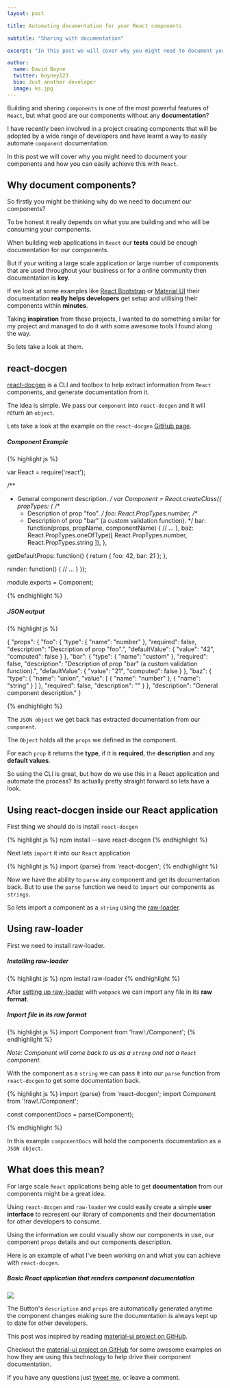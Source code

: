 ```yaml
---
layout: post

title: Automating documentation for your React components

subtitle: "Sharing with documentation"

excerpt: "In this post we will cover why you might need to document your components and how you can easily achieve this with React..."

author:
  name: David Boyne
  twitter: boyney123
  bio: Just another developer
  image: ks.jpg
---
```



Building and sharing <code>components</code> is one of the most powerful features of <code>React</code>, but what good are our components without any **documentation**?

I have recently been involved in a project creating components that will be adopted by a wide range of developers and have learnt a way to easily automate <code>component</code> documentation.

In this post we will cover why you might need to document your components and how you can easily achieve this with <code>React</code>.

## Why document components?

So firstly you might be thinking why do we need to document our components?

To be honest it really depends on what you are building and who will be consuming your components.
 
When building web applications in <code>React</code> our **tests** could be enough documentation for our components.

But if your writing a large scale application or large number of components that are used throughout your business or for a online community then documentation is **key**.

If we look at some examples like [React Bootstrap](https://react-bootstrap.github.io/) or [Material UI](http://www.material-ui.com/#/) their documentation **really helps developers** get setup and utilising their components within **minutes**.

Taking **inspiration** from these projects, I wanted to do something similar for my project and managed to do it with some awesome tools I found along the way.

So lets take a look at them.

## react-docgen

[react-docgen](https://github.com/reactjs/react-docgen) is a CLI and toolbox to help extract information from <code>React</code> components, and generate documentation from it.

The idea is simple. We pass our  <code>component</code> into <code>react-docgen</code> and it will return an <code>object</code>.

Lets take a look at the example on the <Code>react-docgen</Code> [GitHub page](https://github.com/reactjs/react-docgen).


##### Component Example

{% highlight js %}

var React = require('react');

/**
 * General component description.
 */
var Component = React.createClass({
  propTypes: {
    /**
     * Description of prop "foo".
     */
    foo: React.PropTypes.number,
    /**
     * Description of prop "bar" (a custom validation function).
     */
    bar: function(props, propName, componentName) {
      // ...
    },
    baz: React.PropTypes.oneOfType([
      React.PropTypes.number,
      React.PropTypes.string
    ]),
  },

  getDefaultProps: function() {
    return {
      foo: 42,
      bar: 21
    };
  },

  render: function() {
    // ...
  }
});

module.exports = Component;

{% endhighlight %}

##### JSON output

{% highlight js %}

{
  "props": {
    "foo": {
      "type": {
        "name": "number"
      },
      "required": false,
      "description": "Description of prop \"foo\".",
      "defaultValue": {
        "value": "42",
        "computed": false
      }
    },
    "bar": {
      "type": {
        "name": "custom"
      },
      "required": false,
      "description": "Description of prop \"bar\" (a custom validation function).",
      "defaultValue": {
        "value": "21",
        "computed": false
      }
    },
    "baz": {
      "type": {
        "name": "union",
        "value": [
          {
            "name": "number"
          },
          {
            "name": "string"
          }
        ]
      },
      "required": false,
      "description": ""
    }
  },
  "description": "General component description."
}

{% endhighlight %}

The <code>JSON object</code> we get back has extracted documentation from our <code>component</code>. 

The <code>Object</code> holds all the <code>props</code> we defined in the component.
 
 For each <code>prop</code> it returns the **type**, if it is **required**, the **description** and any 
**default values**.

So using the CLI is great, but how do we use this in a React application and automate the process? Its actually pretty straight forward so lets have a look.

## Using react-docgen inside our React application

First thing we should do is install <code>react-docgen</code>

{% highlight js %}
npm install --save react-docgen
{% endhighlight %}

Next lets  <code>import</code> it into our <code>React</code> application

{% highlight js %}
import {parse} from 'react-docgen';
{% endhighlight %}

Now we have the ability to <code>parse</code> any component and get its documentation back. But to use the <code>parse</code> function we need to <code>import</code>
our components as <code>strings</code>.

So lets import a component as a <code>string</code> using the [raw-loader](https://github.com/webpack/raw-loader).

## Using raw-loader

First we need to install raw-loader.

##### Installing raw-loader
{% highlight js %}
npm install raw-loader
{% endhighlight %}

After [setting up raw-loader](http://webpack.github.io/docs/using-loaders.html) with <code>webpack</code> we can import any file in its **raw format**.

##### Import file in its raw format
{% highlight js %}
import Component from '!raw!./Component';
{% endhighlight %}

*Note: Component will come back to us as a <code>string</code> and not a <code>React</code> component.*
 
With the component as a <code>string</code> we can pass it into our <code>parse</code> function from
<code>react-docgen</code> to get some documentation back.

{% highlight js %}
import {parse} from 'react-docgen';
import Component from '!raw!./Component';

const componentDocs = parse(Component);

{% endhighlight %}

In this example <code>componentDocs</code> will hold the components documentation as a <code>JSON object</code>. 

## What does this mean?

For large scale <code>React</code> applications being able to get **documentation** from our components might be a great idea.
 
Using <code>react-docgen</code> and <code>raw-loader</code> we could easily create a simple **user interface** to represent our library of components and their documentation for other developers to consume.

Using the information we could visually show our components in use, our component <code>props</code> details and our components description.

Here is an example of what I've been working on and what you can achieve with <code>react-docgen</code>.


##### Basic React application that renders component documentation
<img src="../../../images/docs.png"/>

The Button's <code>description</code> and <code>props</code> are automatically generated anytime the component changes making sure the documentation is always kept up to date for other developers.

This post was inspired by reading [material-ui project on GitHub](https://github.com/callemall/material-ui).

Checkout the [material-ui project on GitHub](https://github.com/callemall/material-ui) for some awesome examples on how they are using this technology to help drive their component documentation. 

If you have any questions just [tweet me](https://twitter.com/boyney123), or leave a comment.












